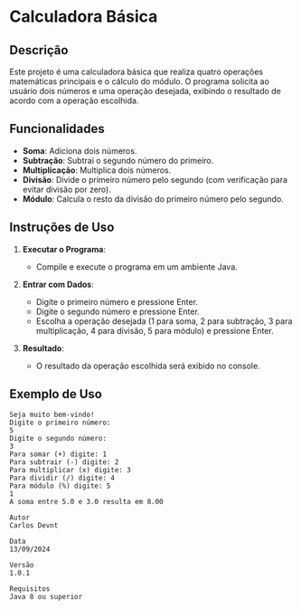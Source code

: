 # Calculadora Básica

## Descrição

Este projeto é uma calculadora básica que realiza quatro operações matemáticas principais e o cálculo do módulo. O programa solicita ao usuário dois números e uma operação desejada, exibindo o resultado de acordo com a operação escolhida.

## Funcionalidades

- **Soma**: Adiciona dois números.
- **Subtração**: Subtrai o segundo número do primeiro.
- **Multiplicação**: Multiplica dois números.
- **Divisão**: Divide o primeiro número pelo segundo (com verificação para evitar divisão por zero).
- **Módulo**: Calcula o resto da divisão do primeiro número pelo segundo.

## Instruções de Uso

1. **Executar o Programa**:
   - Compile e execute o programa em um ambiente Java.

2. **Entrar com Dados**:
   - Digite o primeiro número e pressione Enter.
   - Digite o segundo número e pressione Enter.
   - Escolha a operação desejada (1 para soma, 2 para subtração, 3 para multiplicação, 4 para divisão, 5 para módulo) e pressione Enter.

3. **Resultado**:
   - O resultado da operação escolhida será exibido no console.

## Exemplo de Uso

```plaintext
Seja muito bem-vindo!
Digite o primeiro número:
5
Digite o segundo número:
3
Para somar (+) digite: 1
Para subtrair (-) digite: 2
Para multiplicar (x) digite: 3
Para dividir (/) digite: 4
Para módulo (%) digite: 5
1
A soma entre 5.0 e 3.0 resulta em 8.00

Autor
Carlos Devnt

Data
13/09/2024

Versão
1.0.1

Requisitos
Java 8 ou superior
